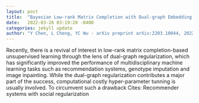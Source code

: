 ```yaml
---
layout: post
title:  "Bayesian Low-rank Matrix Completion with Dual-graph Embedding: Prior Analysis and Tuning-free Inference"
date:   2022-03-26 03:19:20 -0400
categories: jekyll update
author: "Y Chen, L Cheng, YC Wu - arXiv preprint arXiv:2203.10044, 2022"
---
```

Recently, there is a revival of interest in low-rank matrix completion-based unsupervised learning through the lens of dual-graph regularization, which has significantly improved the performance of multidisciplinary machine learning tasks such as recommendation systems, genotype imputation and image inpainting. While the dual-graph regularization contributes a major part of the success, computational costly hyper-parameter tunning is usually involved. To circumvent such a drawback Cites: Recommender systems with social regularization